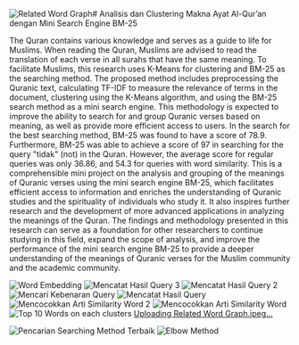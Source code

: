 ![Related Word Graph](https://github.com/user-attachments/assets/158cc1f6-fd05-4be3-9ef2-060e85f64227)# Analisis dan Clustering Makna Ayat Al-Qur’an dengan Mini Search Engine BM-25

The Quran contains various knowledge and serves as a guide to life for Muslims. When reading the Quran, Muslims are advised to read the translation of each verse in all surahs that have the same meaning. To facilitate Muslims, this research uses K-Means for clustering and BM-25 as the searching method. The proposed method includes preprocessing the Quranic text, calculating TF-IDF to measure the relevance of terms in the document, clustering using the K-Means algorithm, and using the BM-25 search method as a mini search engine. This methodology is expected to improve the ability to search for and group Quranic verses based on meaning, as well as provide more efficient access to users. In the search for the best searching method, BM-25 was found to have a score of 78.9. Furthermore, BM-25 was able to achieve a score of 97 in searching for the query "tidak" (not) in the Quran. However, the average score for regular queries was only 36.86, and 54.3 for queries with word similarity. This is a comprehensible mini project on the analysis and grouping of the meanings of Quranic verses using the mini search engine BM-25, which facilitates efficient access to information and enriches the understanding of Quranic studies and the spirituality of individuals who study it. It also inspires further research and the development of more advanced applications in analyzing the meanings of the Quran. The findings and methodology presented in this research can serve as a foundation for other researchers to continue studying in this field, expand the scope of analysis, and improve the performance of the mini search engine BM-25 to provide a deeper understanding of the meanings of Quranic verses for the Muslim community and the academic community.

![Word Embedding](https://github.com/user-attachments/assets/5c7c72bd-354c-41f9-86f0-6c68de5941c0)
![Mencatat Hasil Query 3](https://github.com/user-attachments/assets/2ce579c8-3d0b-45fe-b108-95fdd40c36dc)
![Mencatat Hasil Query 2](https://github.com/user-attachments/assets/ffc7ed1b-c0d8-4068-86da-82573267f1f4)
![Mencari Kebenaran Query](https://github.com/user-attachments/assets/c7176d68-f268-45f2-9037-0937428f456a)
![Mencatat Hasil Query](https://github.com/user-attachments/assets/92707f92-047e-4137-a79a-88c563fbc584)
![Mencocokkan Arti Similarity Word 2](https://github.com/user-attachments/assets/bc63c0c8-b2bf-4c49-a8c6-858b59fead2a)
![Mencocokkan Arti Similarity Word](https://github.com/user-attachments/assets/97d87a9f-3442-4ab3-8564-fedcf56d6b63)
![Top 10 Words on each clusters](https://github.com/user-attachments/assets/73ac13d6-b991-4f04-9dd5-0a9d55197ce0)
[Uploading Related Word Graph.jpeg…]()

![Pencarian Searching Method Terbaik](https://github.com/user-attachments/assets/546452d5-7abe-472e-8370-b7614f045969)
![Elbow Method](https://github.com/user-attachments/assets/e9a54747-ae41-43cc-9329-21a78c24ea36)
